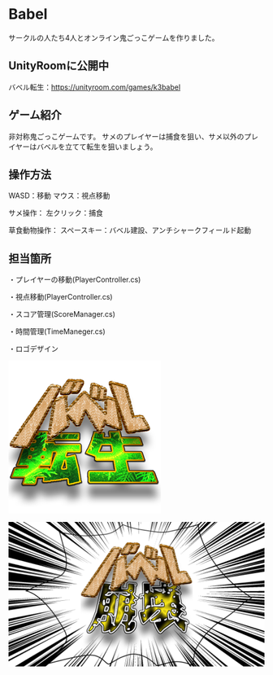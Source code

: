 # Babel

サークルの人たち4人とオンライン鬼ごっこゲームを作りました。

## UnityRoomに公開中

バベル転生：<https://unityroom.com/games/k3babel>

## ゲーム紹介

非対称鬼ごっこゲームです。
サメのプレイヤーは捕食を狙い、サメ以外のプレイヤーはバベルを立てて転生を狙いましょう。

## 操作方法

WASD：移動
マウス：視点移動

サメ操作：
左クリック：捕食

草食動物操作：
スペースキー：バベル建設、アンチシャークフィールド起動

## 担当箇所

・プレイヤーの移動(PlayerController.cs)

・視点移動(PlayerController.cs)

・スコア管理(ScoreManager.cs)

・時間管理(TimeManeger.cs)

・ロゴデザイン

![ロゴ1](/Assets/Photon/PhotonUnityNetworking/Resources/7becde199d7eda70.png)

![ロゴ2](/Assets/Photon/PhotonUnityNetworking/Resources/704fde43e738b0a5.png)
